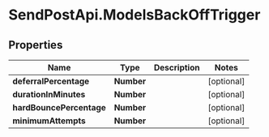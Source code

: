 # SendPostApi.ModelsBackOffTrigger

## Properties

Name | Type | Description | Notes
------------ | ------------- | ------------- | -------------
**deferralPercentage** | **Number** |  | [optional] 
**durationInMinutes** | **Number** |  | [optional] 
**hardBouncePercentage** | **Number** |  | [optional] 
**minimumAttempts** | **Number** |  | [optional] 


